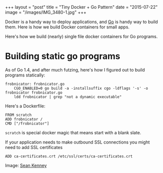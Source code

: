 +++
layout = "post"
title = "Tiny Docker + Go Pattern"
date = "2015-07-22"
image = "/images/IMG_3480-1.jpg"
+++

Docker is a handy way to deploy applications, and [Go](http://golang.org) is handy way to build them. Here is how we build Docker containers for small apps.

<!--more-->

Here's how we build (nearly) single file docker containers for Go programs.

# Building static go programs

As of Go 1.4, and after much futzing, here's how I figured out to build programs statically:

```make
frobnicator: frobnicator.go
    CGO_ENABLED=0 go build -a -installsuffix cgo -ldflags '-s' -o frobnicator frobnicator.go
    ldd frobnicator | grep "not a dynamic executable"
```

Here's a Dockerfile:

```docker
FROM scratch
ADD frobnicator /
CMD ["/frobnicator"]
```

`scratch` is special docker magic that means start with a blank slate.

If your application needs to make outbound SSL connections you might need to add SSL certificates

```docker
ADD ca-certificates.crt /etc/ssl/certs/ca-certificates.crt
```

Image: [Sean Kenney](http://seankenney.com/portfolio.php/docker-logo/)




